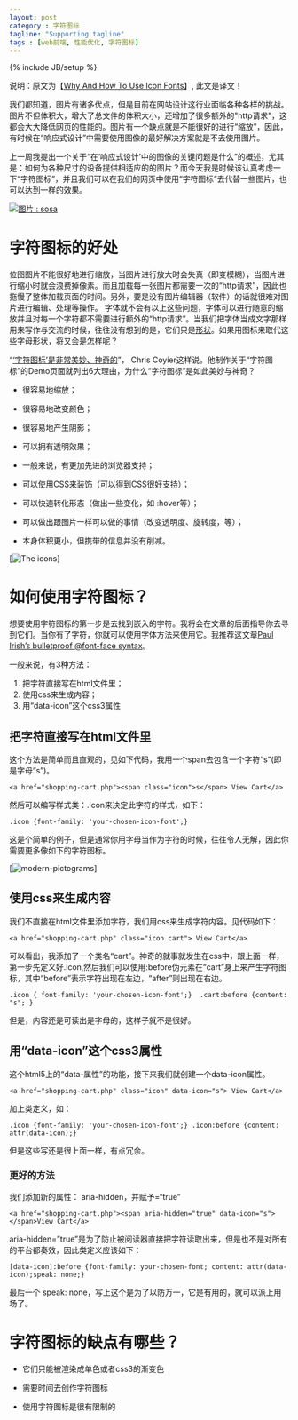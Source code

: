 ```yaml
---
layout: post
category : 字符图标
tagline: "Supporting tagline"
tags : [web前端, 性能优化, 字符图标]
---
```


{% include JB/setup %}

说明：原文为【[Why And How To Use Icon Fonts](http://www.vanseodesign.com/web-design/icon-fonts/)】, 此文是译文！

我们都知道，图片有诸多优点，但是目前在网站设计这行业面临各种各样的挑战。图片不但体积大，增大了总文件的体积大小，还增加了很多额外的"http请求"，这都会大大降低网页的性能的。图片有一个缺点就是不能很好的进行“缩放”，因此，有时候在“响应式设计”中需要使用图像的最好解决方案就是不去使用图片。

上一周我提出一个关于“在‘响应式设计’中的图像的关键问题是什么”的概述，尤其是：如何为各种尺寸的设备提供相适应的的图片？而今天我是时候该认真考虑一下“字符图标”，并且我们可以在我们的网页中使用“字符图标”去代替一些图片，也可以达到一样的效果。

<!--break-->

[![图片 : sosa](http://pigerla.com/assets/images/sosa.png)](http://tenbytwenty.com/?xxxx_posts=sosa)


# 字符图标的好处
位图图片不能很好地进行缩放，当图片进行放大时会失真（即变模糊），当图片进行缩小时就会浪费掉像素。而且加载每一张图片都需要一次的“http请求”，因此也拖慢了整体加载页面的时间。另外，要是没有图片编辑器（软件）的话就很难对图片进行编辑、处理等操作。
字体就不会有以上这些问题，字体可以进行随意的缩放并且对每一个字符都不需要进行额外的“http请求”。当我们把字体当成文字那样用来写作与交流的时候，往往没有想到的是，它们只是[形状](http://www.vanseodesign.com/web-design/form-surface-volume/)。如果用图标来取代这些字母形状，将又会是怎样呢？

“[‘字符图标’是非常美妙、神奇的](http://css-tricks.com/examples/IconFont/)”， Chris Coyier这样说。他制作关于“字符图标”的Demo页面就列出6大理由，为什么“字符图标”是如此美妙与神奇？

 + 很容易地缩放；

 + 很容易地改变颜色；

 + 很容易地产生阴影；

 + 可以拥有透明效果；

 + 一般来说，有更加先进的浏览器支持；

 + 可以[使用CSS来装饰](http://www.vanseodesign.com/css/thoughts-on-building-a-typographic-stylesheet/)（可以得到CSS很好支持）；

 + 可以快速转化形态（做出一些变化，如 :hover等）；

 + 可以做出跟图片一样可以做的事情（改变透明度、旋转度，等）；

 + 本身体积更小，但携带的信息并没有削减。

[![The icons](http://pigerla.com/assets/images/tipogram.jpg)]

# 如何使用字符图标？

想要使用字符图标的第一步是去找到嵌入的字符。我将会在文章的后面指导你去寻到它们。当你有了字符，你就可以使用字体方法来使用它。我推荐这文章[Paul Irish’s bulletproof @font-face syntax](http://www.paulirish.com/2009/bulletproof-font-face-implementation-syntax/)。

一般来说，有3种方法：

1. 把字符直接写在html文件里；
2. 使用css来生成内容；
3. 用“data-icon”这个css3属性

## 把字符直接写在html文件里 ##

这个方法是简单而且直观的，见如下代码，我用一个span去包含一个字符“s”(即是字母“s”)。

    <a href="shopping-cart.php"><span class="icon">s</span> View Cart</a>

然后可以编写样式类：.icon来决定此字符的样式，如下：

    .icon {font-family: 'your-chosen-icon-font';}


这是个简单的例子，但是通常你用字母当作为字符的时候，往往令人无解，因此你需要更多像如下的字符图标。

[![modern-pictograms](http://pigerla.com/assets/images/modern-pictograms.jpg)]

## 使用css来生成内容 ##

我们不直接在html文件里添加字符，我们用css来生成字符内容。见代码如下：
    
    <a href="shopping-cart.php" class="icon cart"> View Cart</a>

可以看出，我添加了一个类名“cart”。神奇的就事就发生在css中，跟上面一样，第一步先定义好.icon,然后我们可以使用:before伪元素在“cart”身上来产生字符图标，其中“before”表示字符出现在左边，“after”则出现在右边。

    .icon { font-family: 'your-chosen-icon-font';}  .cart:before {content: "s"; }

但是，内容还是可读出是字母的，这样子就不是很好。

## 用“data-icon”这个css3属性 ##

这个html5上的“data-属性”的功能，接下来我们就创建一个data-icon属性。

    <a href="shopping-cart.php" class="icon" data-icon="s"> View Cart</a>

加上类定义，如：
    
    .icon {font-family: 'your-chosen-icon-font';} .icon:before {content: attr(data-icon);}

但是这些写还是很上面一样，有点冗余。

### 更好的方法 ###

我们添加新的属性： aria-hidden，并赋予=“true”

    <a href="shopping-cart.php"><span aria-hidden="true" data-icon="s"></span>View Cart</a>

aria-hidden=”true”是为了防止被阅读器直接把字符读取出来，但是也不是对所有的平台都奏效，因此类定义应该如下：
	
    [data-icon]:before {font-family: your-chosen-font; content: attr(data-icon);speak: none;}

最后一个 speak: none，写上这个是为了以防万一，它是有用的，就可以派上用场了。

# 字符图标的缺点有哪些？ #



- 它们只能被渲染成单色或者css3的渐变色

- 需要时间去创作字符图标

- 使用字符图标是很有限制的


    
    







